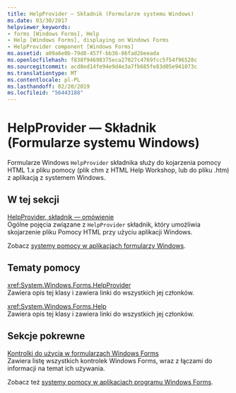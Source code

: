 ```yaml
---
title: HelpProvider — Składnik (Formularze systemu Windows)
ms.date: 03/30/2017
helpviewer_keywords:
- forms [Windows Forms], Help
- Help [Windows Forms], displaying on Windows Forms
- HelpProvider component [Windows Forms]
ms.assetid: a09a6e0b-79d8-457f-bb36-86fad2beeada
ms.openlocfilehash: f838f94698375eca27027c4769fcc5f54f96528c
ms.sourcegitcommit: acd8ed14fe94e9d4e3a7fb685fe83d05e941073c
ms.translationtype: MT
ms.contentlocale: pl-PL
ms.lasthandoff: 02/20/2019
ms.locfileid: "56443188"
---
```

# <a name="helpprovider-component-windows-forms"></a>HelpProvider — Składnik (Formularze systemu Windows)
Formularze Windows `HelpProvider` składnika służy do kojarzenia pomocy HTML 1.x pliku pomocy (plik chm z HTML Help Workshop, lub do pliku .htm) z aplikacją z systemem Windows.  
  
## <a name="in-this-section"></a>W tej sekcji  
 [HelpProvider, składnik — omówienie](../../../../docs/framework/winforms/controls/helpprovider-component-overview-windows-forms.md)  
 Ogólne pojęcia związane z `HelpProvider` składnik, który umożliwia skojarzenie pliku Pomocy HTML przy użyciu aplikacji Windows.  
  
 Zobacz [systemy pomocy w aplikacjach formularzy Windows](../../../../docs/framework/winforms/advanced/help-systems-in-windows-forms-applications.md).  
  
## <a name="reference"></a>Tematy pomocy  
 <xref:System.Windows.Forms.HelpProvider>  
 Zawiera opis tej klasy i zawiera linki do wszystkich jej członków.  
  
 <xref:System.Windows.Forms.Help>  
 Zawiera opis tej klasy i zawiera linki do wszystkich jej członków.  
  
## <a name="related-sections"></a>Sekcje pokrewne  
 [Kontrolki do użycia w formularzach Windows Forms](../../../../docs/framework/winforms/controls/controls-to-use-on-windows-forms.md)  
 Zawiera listę wszystkich kontrolek Windows Forms, wraz z łączami do informacji na temat ich używania.  
  
 Zobacz też [systemy pomocy w aplikacjach programu Windows Forms](../advanced/help-systems-in-windows-forms-applications.md).
